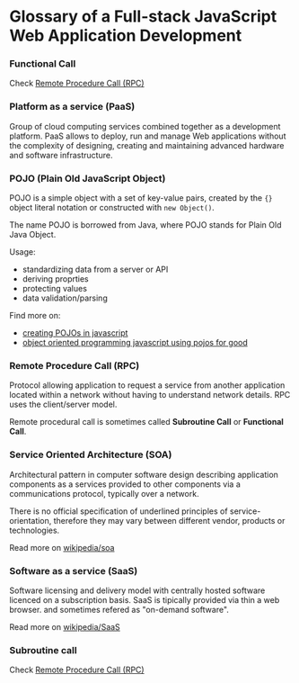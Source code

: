 # Glossary of a Full-stack JavaScript Web Application Development

### Functional Call
Check [Remote Procedure Call (RPC)](#remote-procedure-call-rpc)

### Platform as a service (PaaS)
Group of cloud computing services combined together as a development platform.
PaaS allows to deploy, run and manage Web applications without the complexity of designing, creating and maintaining advanced hardware and software infrastructure.

### POJO (Plain Old JavaScript Object)
POJO is a simple object with a set of key-value pairs, created by the `{}` object literal notation or constructed with `new Object()`. 

The name POJO is borrowed from Java, where POJO stands for Plain Old Java Object.  

Usage:
 * standardizing data from a server or API
 * deriving proprties
 * protecting values
 * data validation/parsing

Find more on:
 * [creating POJOs in javascript](http://blog.dreasgrech.com/2012/02/creating-pojos-in-javascript.html)
 * [object oriented programming javascript using pojos for good](http://g-liu.com/blog/2015/08/object-oriented-programming-javascript-using-pojos-for-good/)

### Remote Procedure Call (RPC)
Protocol allowing application to request a service from another application located within a network without having to understand network details. RPC uses the client/server model.

Remote procedural call is sometimes called __Subroutine Call__ or __Functional Call__.

### Service Oriented Architecture (SOA)
Architectural pattern in computer software design describing application components as a services provided to other components via a communications protocol, typically over a network. 

There is no official specification of underlined principles of service-orientation, therefore they may vary between different vendor, products or technologies.

Read more on [wikipedia/soa](https://en.wikipedia.org/wiki/Service-oriented_architecture)

### Software as a service (SaaS)
Software licensing and delivery model with centrally hosted software licenced  on a subscription basis. SaaS is tipically provided via thin a web browser.
and sometimes refered as "on-demand software". 

Read more on [wikipedia/SaaS](https://en.wikipedia.org/wiki/Software_as_a_service)

### Subroutine call
Check [Remote Procedure Call (RPC)](#remote-procedure-call-rpc)